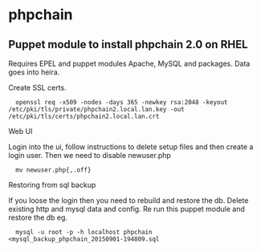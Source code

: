 # phpchain



## Puppet module to install phpchain 2.0 on RHEL

Requires EPEL and puppet modules Apache, MySQL and packages. Data goes into heira.

Create SSL certs.

```
  openssl req -x509 -nodes -days 365 -newkey rsa:2048 -keyout /etc/pki/tls/private/phpchain2.local.lan.key -out /etc/pki/tls/certs/phpchain2.local.lan.crt
```

Web UI

Login into the ui, follow instructions to delete setup files and then create a login user. 
Then we need to disable newuser.php

```
  mv newuser.php{,.off}
```

Restoring from sql backup

If you loose the login then you need to rebuild and restore the db.
Delete existing http and mysql data and config.
Re run this puppet module and restore the db eg.

```
  mysql -u root -p -h localhost phpchain <mysql_backup_phpchain_20150901-194809.sql
```
